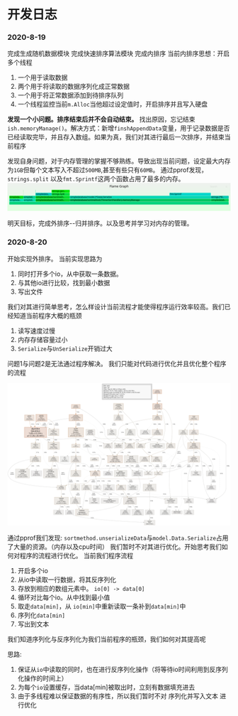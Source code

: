 # 开发日志

### 2020-8-19
完成生成随机数据模块
完成快速排序算法模块
完成内排序
	当前内排序思想：开启多个线程 

1. 一个用于读取数据
2. 两个用于将读取的数据序列化成正常数据
3. 一个用于将正常数据添加到待排序队列
4. 一个线程监控当前`m.Alloc`当他超过设定值时，开启排序并且写入硬盘

**发现一个小问题。排序结束后并不会自动结束。**
找出原因，忘记结束`ish.memoryManage()`。解决方式：新增`finshAppendData`变量，用于记录数据是否已经读取完毕，并且存入数组。如果为真，我们对其进行最后一次排序，并结束当前程序

发现自身问题，对于内存管理的掌握不够熟练。导致出现当前问题，设定最大内存为`1GB`但每个文本写入不超过`500MB`,甚至有些只有`60MB`。
通过pprof发现，`strings.split` 以及`fmt.Sprintf`这两个函数占用了最多的内存。
![avatar](assets/torch.svg)

明天目标，完成外排序--归并排序。以及思考并学习对内存的管理。


### 2020-8-20
开始实现外排序。
当前实现思路为 
1. 同时打开多个io，从中获取一条数据。
2. 与其他io进行比较，找到最小数据
3. 写出文件

我们对其进行简单思考，怎么样设计当前流程才能使得程序运行效率较高。我们已经知道当前程序大概的瓶颈
1. 读写速度过慢
2. 内存存储容量过小
3. `Serialize`与`UnSerialize`开销过大

问题1与问题2是无法通过程序解决。
我们只能对代码进行优化并且优化整个程序的流程

![avatar](assets/pprof001.svg)

通过pprof我们发现:
`sortmethod.unserializeData`与`model.Data.Serialize`占用了大量的资源。（内存以及cpu时间）
我们暂时不对其进行优化。开始思考我们如何对程序的流程进行优化。
当前我们程序流程

1. 开启多个io
2. 从io中读取一行数据，将其反序列化
3. 存放到相应的数组元素中。 `io[0] -> data[0]`
4. 循环对比每个io。从中找到最小值
5. 取走`data[min]`，从 `io[min]`中重新读取一条补到`data[min]`中
6. 序列化`data[min]`
7. 写出到文本

我们知道序列化与反序列化为我们当前程序的瓶颈，我们如何对其提高呢

思路:

1. 保证从`io`中读取的同时，也在进行反序列化操作（将等待io时间利用到反序列化操作的时间上）
2. 为每个`io`设置缓存，当data[min]被取出时，立刻有数据填充进去
3. 由于多线程难以保证数据的有序性，所以我们暂时不对 序列化并写入文本 进行优化

